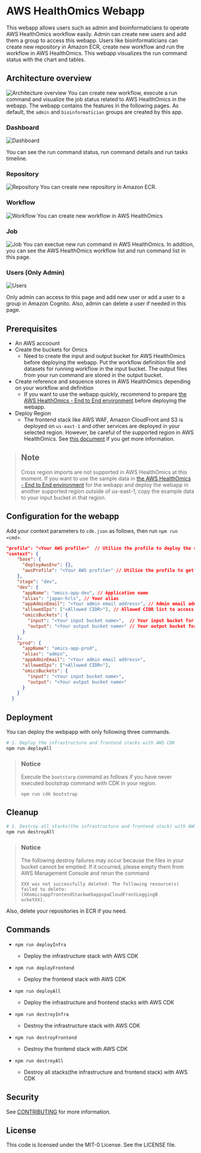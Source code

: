 # AWS HealthOmics Webapp

This webapp allows users such as admin and bioinformaticians to operate AWS HealthOmics workflow easily. Admin can create new users and add them a group to access this webapp. Users like bioinformaticians can create new repository in Amazon ECR, create new workflow and run the workflow in AWS HealthOmics. This webapp visualizes the run command status with the chart and tables.

## Architecture overview

![Architecture overview](./images/architecture-overview.png)
You can create new workflow, execute a run command and visualize the job status related to AWS HealthOmics in the webapp. The webapp contains the features in the following pages. As default, the `admin` and `bioinformatician` groups are created by this app.

### Dashboard

![Dashboard](./images/dashboard.png)

You can see the run command status, run command details and run tasks timeline.

### Repository

![Repository](./images/repository.png)
You can create new repository in Amazon ECR.

### Workflow

![Workflow](./images/workflow.png)
You can create new workflow in AWS HealthOmics

### Job

![Job](./images/job.png)
You can exectue new run command in AWS HealthOmics. In addition, you can see the AWS HealthOmics workflow list and run command list in this page.

### Users (Only Admin)

![Users](./images/user.png)

Only admin can access to this page and add new user or add a user to a group in Amazon Cognito. Also, admin can delete a user if needed in this page.

## Prerequisites

- An AWS accoount
- Create the buckets for Omics
  - Need to create the input and output bucket for AWS HealthOmics before deploying the webapp. Put the workflow definition file and datasets for running workflow in the input bucket. The output files from your run command are stored in the output bucket.
- Create reference and sequence stores in AWS HealthOmics depending on your workflow and definition
  - If you want to use the webapp quickly, recommend to prepare [the AWS HealthOmics - End to End environment](https://github.com/aws-samples/amazon-omics-end-to-end-genomics) before deploying the webapp.
- Deploy Region
  - The frontend stack like AWS WAF, Amazon CloudFront and S3 is deployed on `us-east-1` and other services are deployed in your selected region. However, be careful of the supported region in AWS HealthOmics. See [this document](https://docs.aws.amazon.com/general/latest/gr/omics-quotas.html) if you get more information.

> ## Note
>
> Cross region imports are not supported in AWS HealthOmics at this moment. If you want to use the sample data in [the AWS HealthOmics - End to End environment](https://github.com/aws-samples/amazon-omics-end-to-end-genomics) for the webapp and deploy the webapp in another supported region outside of us-east-1, copy the example data to your input bucket in that region.

## Configuration for the webapp

Add your context parameters to `cdk.json` as follows, then run `npm run <cmd>`.

```json
"profile": "<Your AWS profile>"  // Utilize the profile to deploy the stack by CDK
"context": {
    "base": {
      "deployAwsEnv": {},
      "awsProfile": "<Your AWS profile>" // Utilize the profile to get and put some parameters for SSM Parametor Store
    },
    "stage": "dev",
    "dev": {
      "appName": "omics-app-dev", // Application name
      "alias": "japan-hcls", // Your alias
      "appAdminEmail": "<Your admin email address>", // Admin email address for Cognito
      "allowedIps": ["<Allowed CIDR>"], // Allowed CIDR list to access CloudFront with WAF
      "omicsBuckets": {
        "input": "<Your input bucket name>",  // Your input bucket for Omics
        "output": "<Your output bucket name>" // Your output bucket for Omics
      }
    },
    "prod": {
      "appName": "omics-app-prod",
      "alias": "admin",
      "appAdminEmail": "<Your admin email address>",
      "allowedIps": ["<Allowed CIDR>"],
      "omicsBuckets": {
        "input": "<Your input bucket name>",
        "output": "<Your output bucket name>"
      }
    }
  }

```

## Deployment

You can deploy the webpapp with only following three commands.

```bash
# 1. Deploy the infrastructure and frontend stacks with AWS CDK
npm run deployAll
```

> ### Notice
>
> Execute the `bootstarp` command as follows if you have never executed bootstrap command with CDK in your region.
>
> ```
> npm run cdk bootstrap
> ```

## Cleanup

```bash
# 1. Destroy all stacks(the infrastructure and frontend stack) with AWS CDK
npm run destroyAll
```

> ### Notice
>
> The following destroy failures may occur because the files in your bucket cannot be emptied. If it occurred, please empty them from AWS Management Console and rerun the command
>
> ```
> XXX was not successfully deleted: The following resource(s) failed to delete: [XXomicsappfrontendStackwebappspaCloudFrontLoggingB
> ucketXX].
> ```

Also, delete your repositories in ECR if you need.

## Commands

- `npm run deployInfra`

  - Deploy the infrastructure stack with AWS CDK

- `npm run deployFrontend`

  - Deploy the frontend stack with AWS CDK

- `npm run deployAll`
  - Deploy the infrastructure and frontend stacks with AWS CDK
- `npm run destroyInfra`
  - Destroy the infrastructure stack with AWS CDK
- `npm run destroyFrontend`
  - Destroy the frontend stack with AWS CDK
- `npm run destroyAll`
  - Destroy all stacks(the infrastructure and frontend stack) with AWS CDK

## Security

See [CONTRIBUTING](CONTRIBUTING.md#security-issue-notifications) for more
information.

## License

This code is licensed under the MIT-0 License. See the LICENSE file.

